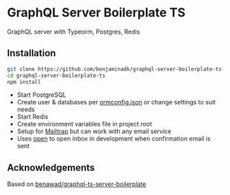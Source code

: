 # GraphQL Server Boilerplate TS

GraphQL server with Typeorm, Postgres, Redis

## Installation

```bash
git clone https://github.com/benjaminadk/graphql-server-boilerplate-ts.git
cd graphql-server-boilerplate-ts
npm install
```

- Start PostgreSQL
- Create user & databases per [ormconfig.json](https://github.com/benjaminadk/graphql-server-boilerplate-ts/blob/master/ormconfig.json) or change settings to suit needs
- Start Redis
- Create environment variables file in project root
- Setup for [Mailtrap](https://mailtrap.io/) but can work with any email service
- Uses [open](https://www.npmjs.com/package/open) to open inbox in development when confirmation email is sent

## Acknowledgements

Based on [benawad/graphql-ts-server-boilerplate](https://github.com/benawad/graphql-ts-server-boilerplate)
